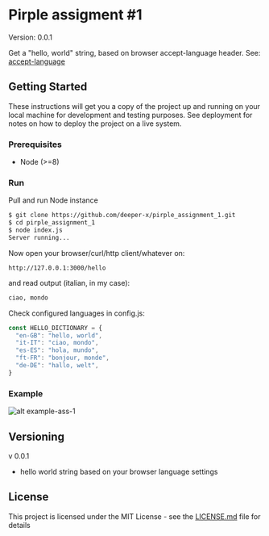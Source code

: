 # Pirple assigment #1

Version: 0.0.1

Get a "hello, world" string, based on browser accept-language header.
See: [accept-language](https://developer.mozilla.org/en-US/docs/Web/HTTP/Headers/Accept-Language)

## Getting Started

These instructions will get you a copy of the project up and running on your local machine for development and testing purposes. See deployment for notes on how to deploy the project on a live system.

### Prerequisites

* Node (>=8)

### Run


Pull and run Node instance
```bash
$ git clone https://github.com/deeper-x/pirple_assignment_1.git
$ cd pirple_assignment_1
$ node index.js
Server running...

```

Now open your browser/curl/http client/whatever on:
```
http://127.0.0.1:3000/hello
```

and read output (italian, in my case):
```bash
ciao, mondo
```

Check configured languages in config.js:
```javascript
const HELLO_DICTIONARY = {
  "en-GB": "hello, world",
  "it-IT": "ciao, mondo",
  "es-ES": "hola, mundo",
  "ft-FR": "bonjour, monde",
  "de-DE": "hallo, welt",
}
```


### Example
![alt example-ass-1](https://image.ibb.co/nGjkt0/pirple-ass-1.png)


## Versioning

v 0.0.1
* hello world string based on your browser language settings


## License

This project is licensed under the MIT License - see the [LICENSE.md](LICENSE.md) file for details
